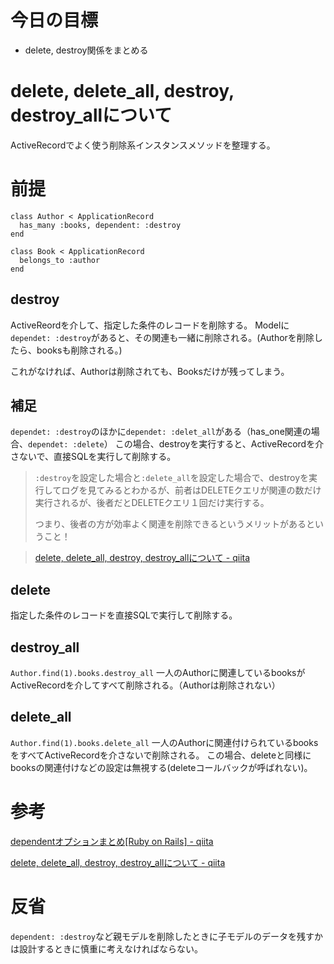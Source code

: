 # 今日の目標

- delete, destroy関係をまとめる

# delete, delete_all, destroy, destroy_allについて

ActiveRecordでよく使う削除系インスタンスメソッドを整理する。

# 前提

```
class Author < ApplicationRecord
  has_many :books, dependent: :destroy
end

class Book < ApplicationRecord
  belongs_to :author
end
```


## destroy
ActiveReordを介して、指定した条件のレコードを削除する。
Modelに`dependet: :destroy`があると、その関連も一緒に削除される。(Authorを削除したら、booksも削除される。)

これがなければ、Authorは削除されても、Booksだけが残ってしまう。

## 補足
`dependet: :destroy`のほかに`dependet: :delet_all`がある（has_one関連の場合、`dependet: :delete`）
この場合、destroyを実行すると、ActiveRecordを介さないで、直接SQLを実行して削除する。

> `:destroy`を設定した場合と`:delete_all`を設定した場合で、destroyを実行してログを見てみるとわかるが、前者はDELETEクエリが関連の数だけ実行されるが、後者だとDELETEクエリ１回だけ実行する。
>
> つまり、後者の方が効率よく関連を削除できるというメリットがあるということ！

> [delete, delete_all, destroy, destroy_allについて - qiita](https://qiita.com/kamelo151515/items/0fa7fb15a1d2c1e44db2#%E8%A3%9C%E8%B6%B3)

## delete

指定した条件のレコードを直接SQLで実行して削除する。

## destroy_all
`Author.find(1).books.destroy_all`
一人のAuthorに関連しているbooksがActiveRecordを介してすべて削除される。（Authorは削除されない）

## delete_all
`Author.find(1).books.delete_all`
一人のAuthorに関連付けられているbooksをすべてActiveRecordを介さないで削除される。
この場合、deleteと同様にbooksの関連付けなどの設定は無視する(deleteコールバックが呼ばれない)。

# 参考
[dependentオプションまとめ[Ruby on Rails] - qiita](https://qiita.com/takayuu276/items/b86ac6b620d2b15c0164)

[delete, delete_all, destroy, destroy_allについて - qiita](https://qiita.com/kamelo151515/items/0fa7fb15a1d2c1e44db2)

# 反省
`dependent: :destroy`など親モデルを削除したときに子モデルのデータを残すかは設計するときに慎重に考えなければならない。